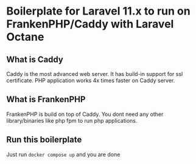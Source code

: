# Boilerplate for Laravel 11.x to run on FrankenPHP/Caddy with Laravel Octane

## What is Caddy

Caddy is the most advanced web server. It has build-in support for ssl certificate. PHP application works 4x times faster on Caddy server.


## What is FrankenPHP

FrankenPHP is build on top of Caddy. You dont need any other library/binaries like php fpm to run php applications.


## Run this boilerplate

Just run `docker compose up` and you are done